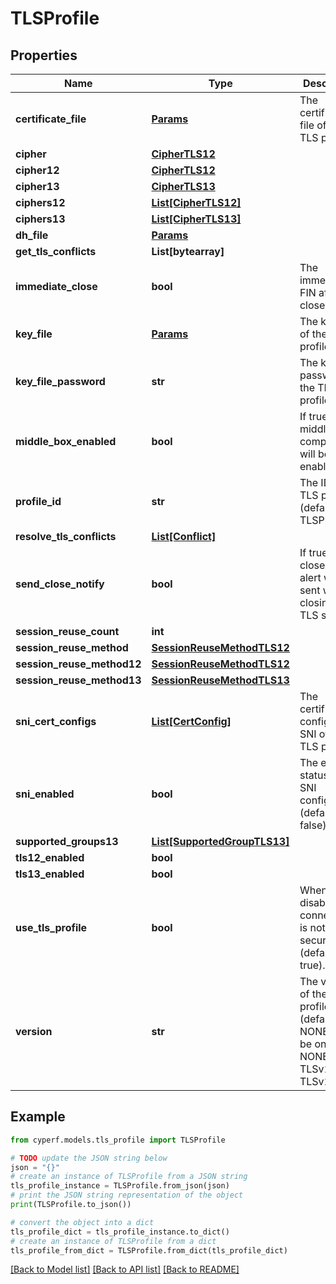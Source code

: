 # TLSProfile


## Properties

Name | Type | Description | Notes
------------ | ------------- | ------------- | -------------
**certificate_file** | [**Params**](Params.md) | The certificate file of the TLS profile. | [optional] 
**cipher** | [**CipherTLS12**](CipherTLS12.md) |  | [optional] 
**cipher12** | [**CipherTLS12**](CipherTLS12.md) |  | [optional] 
**cipher13** | [**CipherTLS13**](CipherTLS13.md) |  | [optional] 
**ciphers12** | [**List[CipherTLS12]**](CipherTLS12.md) |  | [optional] 
**ciphers13** | [**List[CipherTLS13]**](CipherTLS13.md) |  | [optional] 
**dh_file** | [**Params**](Params.md) |  | [optional] 
**get_tls_conflicts** | **List[bytearray]** |  | [optional] 
**immediate_close** | **bool** | The immediate FIN after close notify | [optional] 
**key_file** | [**Params**](Params.md) | The key file of the TLS profile. | [optional] 
**key_file_password** | **str** | The key file password of the TLS profile. | [optional] 
**middle_box_enabled** | **bool** | If true, the middle box compatibility will be enabled | [optional] 
**profile_id** | **str** | The ID of the TLS profile (default: TLSProfile). | 
**resolve_tls_conflicts** | [**List[Conflict]**](Conflict.md) |  | [optional] 
**send_close_notify** | **bool** | If true, a TLS close-notify alert will be sent while closing the TLS session | [optional] 
**session_reuse_count** | **int** |  | [optional] 
**session_reuse_method** | [**SessionReuseMethodTLS12**](SessionReuseMethodTLS12.md) |  | [optional] 
**session_reuse_method12** | [**SessionReuseMethodTLS12**](SessionReuseMethodTLS12.md) |  | [optional] 
**session_reuse_method13** | [**SessionReuseMethodTLS13**](SessionReuseMethodTLS13.md) |  | [optional] 
**sni_cert_configs** | [**List[CertConfig]**](CertConfig.md) | The certificate configs per SNI of the TLS profile. | [optional] 
**sni_enabled** | **bool** | The enable status of the SNI configuration (default: false). | 
**supported_groups13** | [**List[SupportedGroupTLS13]**](SupportedGroupTLS13.md) |  | [optional] 
**tls12_enabled** | **bool** |  | 
**tls13_enabled** | **bool** |  | [optional] 
**use_tls_profile** | **bool** | When disabled, the connection is not TLS secured (default: true). | [optional] 
**version** | **str** | The version of the TLS profile (default: NONE). Must be one of: NONE or TLSv1.2 or TLSv1.3. | 

## Example

```python
from cyperf.models.tls_profile import TLSProfile

# TODO update the JSON string below
json = "{}"
# create an instance of TLSProfile from a JSON string
tls_profile_instance = TLSProfile.from_json(json)
# print the JSON string representation of the object
print(TLSProfile.to_json())

# convert the object into a dict
tls_profile_dict = tls_profile_instance.to_dict()
# create an instance of TLSProfile from a dict
tls_profile_from_dict = TLSProfile.from_dict(tls_profile_dict)
```
[[Back to Model list]](../README.md#documentation-for-models) [[Back to API list]](../README.md#documentation-for-api-endpoints) [[Back to README]](../README.md)


